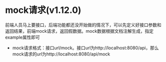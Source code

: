 # mock请求(v1.12.0)

前端人员马上要接口，后端功能都还没开始做的情况下，可以先定义好接口参数和返回结果，前端mock请求，返回假数据。mock数据根据文档注解生成，指定example属性即可

- mock请求格式：接口url/mock。接口url为http://localhost:8080/api，那么mock请求的url为http://localhost:8080/api/mock

